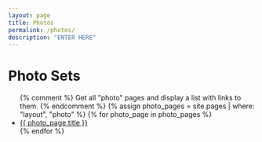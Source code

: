 ```yaml
---
layout: page
title: Photos
permalink: /photos/
description: "ENTER HERE"
---
```


<h1>Photo Sets</h1>
<ul>
  {% comment %}
    Get all "photo" pages and display a list with links to them.
  {% endcomment %}
  {% assign photo_pages = site.pages | where: "layout", "photo" %}
  {% for photo_page in photo_pages %}
    <li>
      <a href="{{ photo_page.url | prepend: site.baseurl }}">{{ photo_page.title }}</a>
    </li>
  {% endfor %}
</ul>
